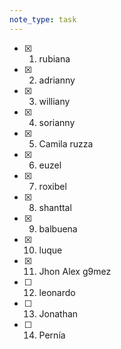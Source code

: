```yaml
---
note_type: task
---
```

- [x] 1) rubiana
- [x] 2) adrianny
- [x] 3) williany
- [x] 4) sorianny
- [x] 5) Camila ruzza
- [x] 6) euzel
- [x] 7) roxibel
- [x] 8) shanttal 
- [x] 9) balbuena
- [x] 10) luque
- [x] 11) Jhon Alex g9mez
- [ ] 12) leonardo
- [ ] 13) Jonathan 
- [ ] 14) Pernía 
